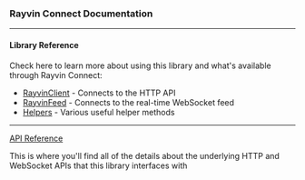 ### Rayvin Connect Documentation

---

#### Library Reference

Check here to learn more about using this library and what's available through Rayvin Connect:

* [RayvinClient](lib/rayvin-client.md) - Connects to the HTTP API
* [RayvinFeed](lib/rayvin-feed.md) - Connects to the real-time WebSocket feed
* [Helpers](lib/helpers.md) - Various useful helper methods

---

[API Reference](api-reference.md)

This is where you'll find all of the details about the underlying HTTP and WebSocket APIs that this library interfaces with
